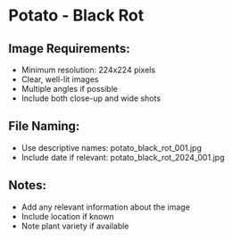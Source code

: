 # Potato - Black Rot

## Image Requirements:
- Minimum resolution: 224x224 pixels
- Clear, well-lit images
- Multiple angles if possible
- Include both close-up and wide shots

## File Naming:
- Use descriptive names: potato_black_rot_001.jpg
- Include date if relevant: potato_black_rot_2024_001.jpg

## Notes:
- Add any relevant information about the image
- Include location if known
- Note plant variety if available
